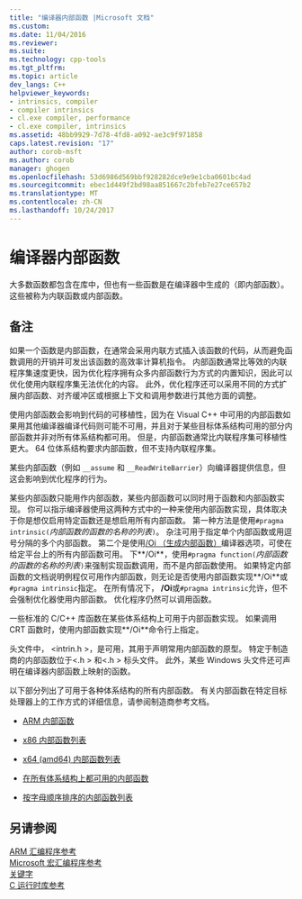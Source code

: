 ```yaml
---
title: "编译器内部函数 |Microsoft 文档"
ms.custom: 
ms.date: 11/04/2016
ms.reviewer: 
ms.suite: 
ms.technology: cpp-tools
ms.tgt_pltfrm: 
ms.topic: article
dev_langs: C++
helpviewer_keywords:
- intrinsics, compiler
- compiler intrinsics
- cl.exe compiler, performance
- cl.exe compiler, intrinsics
ms.assetid: 48bb9929-7d78-4fd8-a092-ae3c9f971858
caps.latest.revision: "17"
author: corob-msft
ms.author: corob
manager: ghogen
ms.openlocfilehash: 53d6986d569bbf928282dce9e9e1cba0601bc4ad
ms.sourcegitcommit: ebec1d449f2bd98aa851667c2bfeb7e27ce657b2
ms.translationtype: MT
ms.contentlocale: zh-CN
ms.lasthandoff: 10/24/2017
---
```

# <a name="compiler-intrinsics"></a>编译器内部函数
大多数函数都包含在库中，但也有一些函数是在编译器中生成的（即内部函数）。 这些被称为内联函数或内部函数。  
  
## <a name="remarks"></a>备注  
 如果一个函数是内部函数，在通常会采用内联方式插入该函数的代码，从而避免函数调用的开销并可发出该函数的高效率计算机指令。 内部函数通常比等效的内联程序集速度更快，因为优化程序拥有众多内部函数行为方式的内置知识，因此可以优化使用内联程序集无法优化的内容。 此外，优化程序还可以采用不同的方式扩展内部函数、对齐缓冲区或根据上下文和调用参数进行其他方面的调整。  
  
 使用内部函数会影响到代码的可移植性，因为在 Visual C++ 中可用的内部函数如果用其他编译器编译代码则可能不可用，并且对于某些目标体系结构可用的部分内部函数并非对所有体系结构都可用。 但是，内部函数通常比内联程序集可移植性更大。 64 位体系结构要求内部函数，但不支持内联程序集。  
  
 某些内部函数（例如 `__assume` 和 `__ReadWriteBarrier`）向编译器提供信息，但这会影响到优化程序的行为。  
  
 某些内部函数只能用作内部函数，某些内部函数可以同时用于函数和内部函数实现。 你可以指示编译器使用这两种方式中的一种来使用内部函数实现，具体取决于你是想仅启用特定函数还是想启用所有内部函数。 第一种方法是使用`#pragma intrinsic(`*内部函数的函数的名称的列表*`)`。 杂注可用于指定单个内部函数或用逗号分隔的多个内部函数。 第二个是使用[/Oi （生成内部函数）](../build/reference/oi-generate-intrinsic-functions.md)编译器选项，可使在给定平台上的所有内部函数可用。 下**/Oi**，使用`#pragma function(`*内部函数的函数的名称的列表*`)`来强制实现函数调用，而不是内部函数使用。 如果特定内部函数的文档说明例程仅可用作内部函数，则无论是否使用内部函数实现**/Oi**或`#pragma intrinsic`指定。 在所有情况下， **/Oi**或`#pragma intrinsic`允许，但不会强制优化器使用内部函数。 优化程序仍然可以调用函数。  
  
 一些标准的 C/C++ 库函数在某些体系结构上可用于内部函数实现。 如果调用 CRT 函数时，使用内部函数实现**/Oi**命令行上指定。  
  
 头文件中， \<intrin.h >，是可用，其用于声明常用内部函数的原型。 特定于制造商的内部函数位于\<.h > 和\<.h > 标头文件。 此外，某些 Windows 头文件还可声明在编译器内部函数上映射的函数。  
  
 以下部分列出了可用于各种体系结构的所有内部函数。 有关内部函数在特定目标处理器上的工作方式的详细信息，请参阅制造商参考文档。  
  
-   [ARM 内部函数](../intrinsics/arm-intrinsics.md)  
  
-   [x86 内部函数列表](../intrinsics/x86-intrinsics-list.md)  
  
-   [x64 (amd64) 内部函数列表](../intrinsics/x64-amd64-intrinsics-list.md)  
  
-   [在所有体系结构上都可用的内部函数](../intrinsics/intrinsics-available-on-all-architectures.md)  
  
-   [按字母顺序排序的内部函数列表](../intrinsics/alphabetical-listing-of-intrinsic-functions.md)  
  
## <a name="see-also"></a>另请参阅  
 [ARM 汇编程序参考](../assembler/arm/arm-assembler-reference.md)   
 [Microsoft 宏汇编程序参考](../assembler/masm/microsoft-macro-assembler-reference.md)   
 [关键字](../cpp/keywords-cpp.md)   
 [C 运行时库参考](../c-runtime-library/c-run-time-library-reference.md)